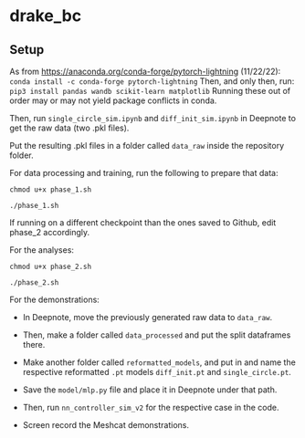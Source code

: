 # drake_bc

## Setup
 
As from https://anaconda.org/conda-forge/pytorch-lightning (11/22/22):
`
conda install -c conda-forge pytorch-lightning
`
Then, and only then, run:
`
pip3 install pandas wandb scikit-learn matplotlib
`
Running these out of order may or may not yield package conflicts in conda.

Then, run `single_circle_sim.ipynb` and `diff_init_sim.ipynb` in Deepnote to get the raw data (two .pkl files).

Put the resulting .pkl files in a folder called `data_raw` inside the repository folder.

For data processing and training, run the following to prepare that data:

```
chmod u+x phase_1.sh

./phase_1.sh
```

If running on a different checkpoint than the ones saved to Github, edit phase_2 accordingly.

For the analyses:
```
chmod u+x phase_2.sh

./phase_2.sh
```

For the demonstrations:

- In Deepnote, move the previously generated raw data to `data_raw`.

- Then, make a folder called `data_processed` and put the split dataframes there.

- Make another folder called `reformatted_models`, and put in and name the respective reformatted `.pt` models `diff_init.pt` and `single_circle.pt`.

- Save the `model/mlp.py` file and place it in Deepnote under that path.

- Then, run `nn_controller_sim_v2` for the respective case in the code.

- Screen record the Meshcat demonstrations.

